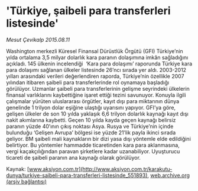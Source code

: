 # 'Türkiye, şaibeli para transferleri listesinde'

*Mesut Çevikalp 2015.08.11*

<div class="pNewsDetailMainContent" itemprop="articleBody">
 <p>
  Washington merkezli Küresel Finansal Dürüstlük Örgütü (GFI) Türkiye’nin yılda ortalama 3,5 milyar dolarlık kara paranın dolaşımına imkân sağladığını açıkladı. 145 ülkenin incelendiği  ‘Kara para dolaşımı’ raporunda Türkiye kara para dolaşımı sağlanan ülkeler listesinde 26’ncı sırada yer aldı. 2003-2012 yılları arasındaki verileri değerlendiren raporda, Türkiye’nin özellikle 2007 yılından itibaren şaibeli para transferlerinde rol oynamaya başladığı görülüyor. Uzmanlar şaibeli para transferlerinin gelişme seyrindeki ülkelerin finansal varlıklarını kaybettiğine işaret ettiği tezini savunuyor. Konuyla ilgili çalışmalar yürüten uluslararası örgütler, kayıt dışı para miktarının dünya genelinde 1 trilyon dolar eşiğine ulaştığı uyarısını yapıyor. GFI’ya göre, gelişen ülkeler de son 10 yılda yaklaşık 6,6 trilyon dolarlık kaynağı kayıt dışı nakit akımlarına kaybetti. Geçen 10 yılda kayda geçen kaynağı belirsiz paranın yüzde 40’ının çıkış noktası Asya. Rusya ve Türkiye’nin içinde bulunduğu ‘Gelişen Avrupa’ bölgesi ise yüzde 21’lik payla ikinci sırada geliyor. BM şaibeli mali kaynakların bir dizi yasa dışı yöntemle elde edildiğini belirtiyor. Bu yöntemler hammadde ticaretinden kara para aklanmasına, vergi kaçakçılığından paravan şirketlere kadar uzanabiliyor. Uyuşturucu ticareti de şaibeli paranın ana kaynağı olarak görülüyor.
 </p>
</div>


Kaynak: [www.aksiyon.com.tr](http://www.aksiyon.com.tr/karakutu-dunya/turkiye-saibeli-para-transferleri-listesinde_551893), [web.archive.org (arşiv bağlantısı)](http://web.archive.org/web/20150812140216/http://www.aksiyon.com.tr/karakutu-dunya/turkiye-saibeli-para-transferleri-listesinde_551893)
